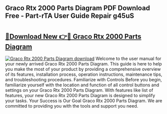 ## Graco Rtx 2000 Parts Diagram PDF Download Free - Part-rTA User Guide Repair g45uS

# <h2><a href="http://dfnbyz3.blite.top/?on=Graco+Rtx+2000+Parts+Diagram">🔗Download New 👉🔴 Graco Rtx 2000 Parts Diagram</a></h2>

[![Graco Rtx 2000 Parts Diagram download](https://i.imgur.com/lujVjoI.png)](http://dfnbyz3.blite.top/?on=Graco+Rtx+2000+Parts+Diagram)
Welcome to the user manual for your newly arrived Graco Rtx 2000 Parts Diagram. This guide is here to help you make the most of your product by providing a comprehensive overview of its features, installation process, operation instructions, maintenance tips, and troubleshooting procedures. Familiarize with Controls Before you begin, familiarize yourself with the location and function of all control buttons and settings on your Graco Rtx 2000 Parts Diagram. With features like list of features, your new Graco Rtx 2000 Parts Diagram is designed to simplify your tasks. Your Success is Our Goal Graco Rtx 2000 Parts Diagram. We are committed to providing you with the tools and support you need.
